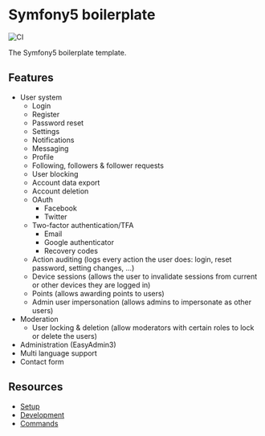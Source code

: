 # Symfony5 boilerplate

![CI](https://github.com/bobalazek/corcosoft-boilerplate/workflows/Development%20Workflow/badge.svg)

The Symfony5 boilerplate template.

## Features

* User system
  * Login
  * Register
  * Password reset
  * Settings
  * Notifications
  * Messaging
  * Profile
  * Following, followers & follower requests
  * User blocking
  * Account data export
  * Account deletion
  * OAuth
    * Facebook
    * Twitter
  * Two-factor authentication/TFA
    * Email
    * Google authenticator
    * Recovery codes
  * Action auditing (logs every action the user does: login, reset password, setting changes, ...)
  * Device sessions (allows the user to invalidate sessions from current or other devices they are logged in)
  * Points (allows awarding points to users)
  * Admin user impersonation (allows admins to impersonate as other users)
* Moderation
  * User locking & deletion (allow moderators with certain roles to lock or delete the users)
* Administration (EasyAdmin3)
* Multi language support
* Contact form

## Resources

* [Setup](docs/setup.md)
* [Development](docs/development.md)
* [Commands](docs/commands.md)
